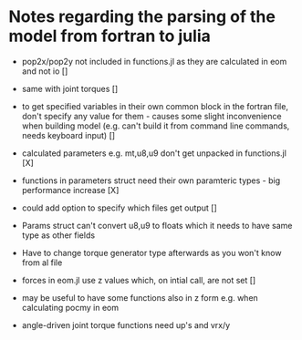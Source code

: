 # Notes regarding the parsing of the model from fortran to julia

- pop2x/pop2y not included in functions.jl as they are calculated in eom and not io []

- same with joint torques []

- to get specified variables in their own common block in the fortran file, don't specify any value for them - causes some slight inconvenience when building model (e.g. can't build it from command line commands, needs keyboard input) []

- calculated parameters e.g. mt,u8,u9 don't get unpacked in functions.jl [X]

- functions in parameters struct need their own paramteric types - big performance increase [X]

- could add option to specify which files get output []

- Params struct can't convert u8,u9 to floats which it needs to have same type as other fields

- Have to change torque generator type afterwards as you won't know from al file

- forces in eom.jl use z values which, on intial call, are not set []

- may be useful to have some functions also in z form e.g. when calculating pocmy in eom

- angle-driven joint torque functions need up's and vrx/y
